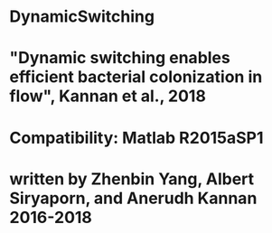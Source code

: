 # DynamicSwitching
# "Dynamic switching enables efficient bacterial colonization in flow", Kannan et al., 2018
# Compatibility: Matlab R2015aSP1
# written by Zhenbin Yang, Albert Siryaporn, and Anerudh Kannan 2016-2018
